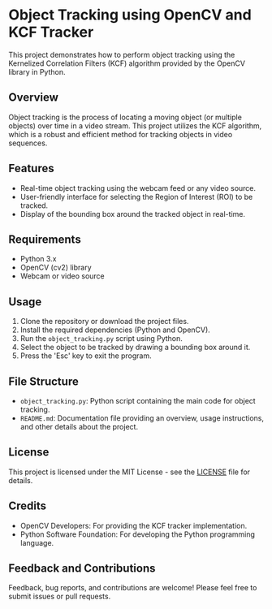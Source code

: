 # Object Tracking using OpenCV and KCF Tracker

This project demonstrates how to perform object tracking using the Kernelized Correlation Filters (KCF) algorithm provided by the OpenCV library in Python.

## Overview

Object tracking is the process of locating a moving object (or multiple objects) over time in a video stream. This project utilizes the KCF algorithm, which is a robust and efficient method for tracking objects in video sequences.

## Features

- Real-time object tracking using the webcam feed or any video source.
- User-friendly interface for selecting the Region of Interest (ROI) to be tracked.
- Display of the bounding box around the tracked object in real-time.

## Requirements

- Python 3.x
- OpenCV (cv2) library
- Webcam or video source

## Usage

1. Clone the repository or download the project files.
2. Install the required dependencies (Python and OpenCV).
3. Run the `object_tracking.py` script using Python.
4. Select the object to be tracked by drawing a bounding box around it.
5. Press the 'Esc' key to exit the program.

## File Structure

- `object_tracking.py`: Python script containing the main code for object tracking.
- `README.md`: Documentation file providing an overview, usage instructions, and other details about the project.

## License

This project is licensed under the MIT License - see the [LICENSE](LICENSE) file for details.

## Credits

- OpenCV Developers: For providing the KCF tracker implementation.
- Python Software Foundation: For developing the Python programming language.

## Feedback and Contributions

Feedback, bug reports, and contributions are welcome! Please feel free to submit issues or pull requests.
